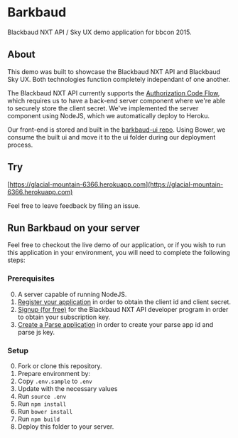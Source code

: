 # Barkbaud

Blackbaud NXT API / Sky UX demo application for bbcon 2015.

## About

This demo was built to showcase the Blackbaud NXT API and Blackbaud Sky UX.  Both technologies function completely independant of one another.  

The Blackbaud NXT API currently supports the [Authorization Code Flow](https://apidocs.nxt.blackbaud-dev.com/docs/authorization/), which requires us to have a back-end server component where we're able to securely store the client secret.  We've implemented the server component using NodeJS, which we automatically deploy to Heroku.

Our front-end is stored and built in the [barkbaud-ui repo](https://github.com/blakbaud/barkbaud-ui).  Using Bower, we consume the built ui and move it to the ui folder during our deployment process.

## Try

[https://glacial-mountain-6366.herokuapp.com](https://glacial-mountain-6366.herokuapp.com)

Feel free to leave feedback by filing an issue.

## Run Barkbaud on your server

Feel free to checkout the live demo of our application, or if you wish to run this application in your environment, you will need to complete the following steps:

### Prerequisites

0. A server capable of running NodeJS.
0. [Register your application](https://developer.nxt.blackbaud-dev.com/apps) in order to obtain the client id and client secret.
0. [Signup (for free)](https://developer.nxt.blackbaud-dev.com/) for the Blackbaud NXT API developer program in order to obtain your subscription key.
0. [Create a Parse application](https://parse.com) in order to create your parse app id and parse js key.

### Setup

0. Fork or clone this repository.
0. Prepare environment by:
  0. Copy `.env.sample` to `.env`
  0. Update with the necessary values
  0. Run `source .env`
0. Run `npm install`
0. Run `bower install`
0. Run `npm build`
0. Deploy this folder to your server.
